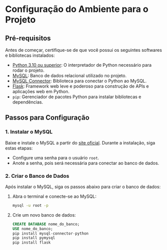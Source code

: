 # Configuração do Ambiente para o Projeto

## Pré-requisitos

Antes de começar, certifique-se de que você possui os seguintes softwares e bibliotecas instalados:

- [Python 3.10 ou superior](https://www.python.org/downloads/): O interpretador de Python necessário para rodar o projeto.
- [MySQL](https://dev.mysql.com/downloads/mysql/): Banco de dados relacional utilizado no projeto.
- [MySQL Connector](https://dev.mysql.com/downloads/connector/python/): Biblioteca para conectar o Python ao MySQL.
- [Flask](https://flask.palletsprojects.com/en/3.0.x/): Framework web leve e poderoso para construção de APIs e aplicações web em Python.
- `pip`: Gerenciador de pacotes Python para instalar bibliotecas e dependências.

## Passos para Configuração

### 1. Instalar o MySQL

Baixe e instale o MySQL a partir do [site oficial](https://dev.mysql.com/downloads/mysql/). Durante a instalação, siga estas etapas:

- Configure uma senha para o usuário `root`.
- Anote a senha, pois será necessária para conectar ao banco de dados.

### 2. Criar o Banco de Dados

Após instalar o MySQL, siga os passos abaixo para criar o banco de dados:

1. Abra o terminal e conecte-se ao MySQL:
   ```bash
   mysql -u root -p
2. Crie um novo banco de dados:
   ```sql
   CREATE DATABASE nome_do_banco;
   USE nome_do_banco;
   pip install mysql-connector-python
   pip install pymysql
   pip install flask


